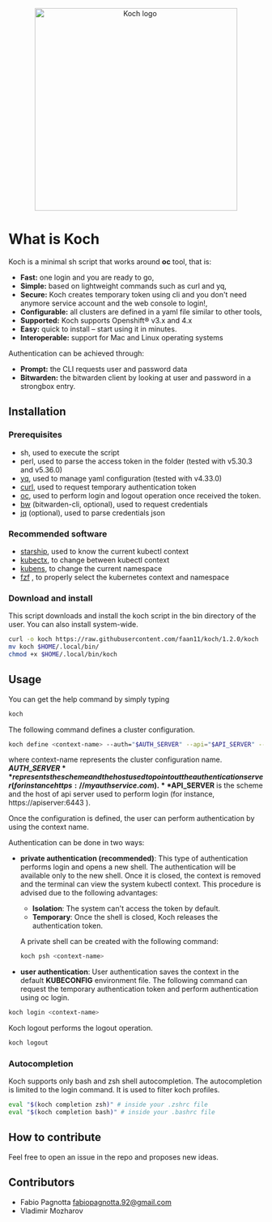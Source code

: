 
<p align="center">
    <img width="400" src="https://raw.githubusercontent.com/faan11/koch/master/images/logo.webp" alt="Koch logo">
</p>


# What is Koch 

Koch is a minimal sh script that works around **oc** tool, that is:

- **Fast:** one login and you are ready to go,
- **Simple:** based on lightweight commands such as curl and yq,
- **Secure:** Koch creates temporary token using cli and you don't need anymore service account and the web console to login!, 
- **Configurable:** all clusters are defined in a yaml file similar to other tools,
- **Supported:** Koch supports Openshift® v3.x and 4.x
- **Easy:** quick to install – start using it in minutes.
- **Interoperable:** support for Mac and Linux  operating systems

Authentication can be achieved through:
- **Prompt:** the CLI requests user and password data
- **Bitwarden:** the bitwarden client by looking at user and password in a strongbox entry.

## Installation

### Prerequisites
- sh, used to execute the script
- perl, used to parse the access token in the folder (tested with v5.30.3 and v5.36.0)
- [yq](https://github.com/mikefarah/yq), used to manage yaml configuration (tested with v4.33.0)
- [curl](https://github.com/curl/curl), used to request temporary authentication token
- [oc](https://github.com/openshift/oc), used to perform login and logout operation once received the token.
- [bw](https://github.com/bitwarden/clients)  (bitwarden-cli, optional), used to request credentials
- [jq](https://github.com/stedolan/jq) (optional), used to parse credentials json 

### Recommended software
- [starship](https://github.com/starship/starship), used to know the current kubectl context 
- [kubectx](https://github.com/ahmetb/kubectx), to change between kubectl context
- [kubens](https://github.com/ahmetb/kubectx), to change the current namespace
- [fzf](https://github.com/junegunn/fzf) , to properly select the kubernetes context and namespace

### Download and install
This script downloads and install the koch script in the bin directory of the user. You can also install system-wide.
```bash
curl -o koch https://raw.githubusercontent.com/faan11/koch/1.2.0/koch
mv koch $HOME/.local/bin/
chmod +x $HOME/.local/bin/koch
```
## Usage
You can get the help command by simply typing
```bash
koch
```

The following command defines a cluster configuration.
```bash
koch define <context-name> --auth="$AUTH_SERVER" --api="$API_SERVER" --context="$KUBECTL_CONTEXT" --secrethandler="$SECRETHANDLER" --secretname="$SECRETNAME" --insecure="true"
```
where context-name represents the cluster configuration name.  
**$AUTH\_SERVER** represents the scheme and the host used to point out the authentication server ( for instance https://myauthservice.com ).  
**$API\_SERVER** is the scheme and the host of api server used to perform login (for instance, https://apiserver:6443 ).

Once the configuration is defined, the user can perform authentication by using the context name.

Authentication can be done in two ways:
- **private authentication (recommended)**: This type of authentication performs login and opens a new shell. The authentication will be available only to the new shell. Once it is closed, the context is removed and the terminal can view the system kubectl context. This procedure is advised due to the following advantages:  
    - **Isolation**: The system can't access the token by default.
    - **Temporary**: Once the shell is closed, Koch releases the authentication token.

   A private shell can be created with the following command: 
   ```bash 
   koch psh <context-name> 
   ```

- **user authentication**: User authentication saves the context in the default **KUBECONFIG** environment file. The following command can request the temporary authentication token and perform authentication using oc login.
```bash 
koch login <context-name> 
```
Koch logout performs the logout operation.
```bash
koch logout
```
### Autocompletion
Koch supports only bash and zsh shell autocompletion.
The autocompletion is limited to the login command. It is used to filter koch profiles.
```bash
eval "$(koch completion zsh)" # inside your .zshrc file
eval "$(koch completion bash)" # inside your .bashrc file
```
## How to contribute
Feel free to open an issue in the repo and proposes new ideas.
 
## Contributors
- Fabio Pagnotta <fabiopagnotta.92@gmail.com>
- Vladimir Mozharov 
